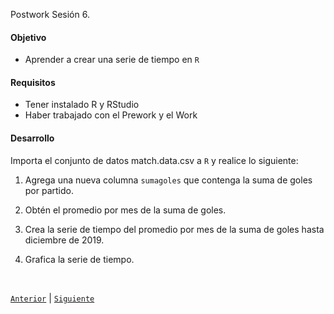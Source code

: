 Postwork Sesión 6. 

#### Objetivo

- Aprender a crear una serie de tiempo en `R`

#### Requisitos

- Tener instalado R y RStudio
- Haber trabajado con el Prework y el Work

#### Desarrollo

Importa el conjunto de datos match.data.csv a `R` y realice lo siguiente:

1. Agrega una nueva columna `sumagoles` que contenga la suma de goles por partido.

2. Obtén el promedio por mes de la suma de goles.

3. Crea la serie de tiempo del promedio por mes de la suma de goles hasta diciembre de 2019.

4. Grafica la serie de tiempo.

<br/>

[`Anterior`](../Postwork5) | [`Siguiente`](../Postwork7)      

</div>

